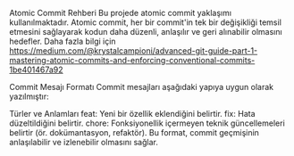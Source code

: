 Atomic Commit Rehberi
Bu projede atomic commit yaklaşımı kullanılmaktadır. Atomic commit, her bir commit'in tek bir değişikliği temsil etmesini sağlayarak kodun daha düzenli, anlaşılır ve geri alınabilir olmasını hedefler. Daha fazla bilgi için https://medium.com/@krystalcampioni/advanced-git-guide-part-1-mastering-atomic-commits-and-enforcing-conventional-commits-1be401467a92

Commit Mesajı Formatı
Commit mesajları aşağıdaki yapıya uygun olarak yazılmıştır:

Türler ve Anlamları
feat: Yeni bir özellik eklendiğini belirtir.
fix: Hata düzeltildiğini belirtir.
chore: Fonksiyonellik içermeyen teknik güncellemeleri belirtir (ör. dokümantasyon, refaktör).
Bu format, commit geçmişinin anlaşılabilir ve izlenebilir olmasını sağlar.
